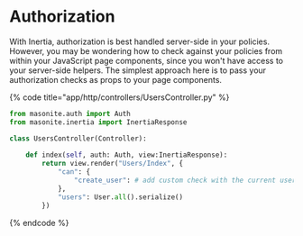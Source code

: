 # Authorization

With Inertia, authorization is best handled server-side in your policies. However, you may be wondering how to check against your policies from within your JavaScript page components, since you won't have access to your server-side helpers. The simplest approach here is to pass your authorization checks as props to your page components.

{% code title="app/http/controllers/UsersController.py" %}
```python
from masonite.auth import Auth
from masonite.inertia import InertiaResponse

class UsersController(Controller):
    
    def index(self, auth: Auth, view:InertiaResponse):
        return view.render("Users/Index", {
            "can": {
                "create_user": # add custom check with the current user auth.user()
            },
            "users": User.all().serialize()
        })    

```
{% endcode %}

